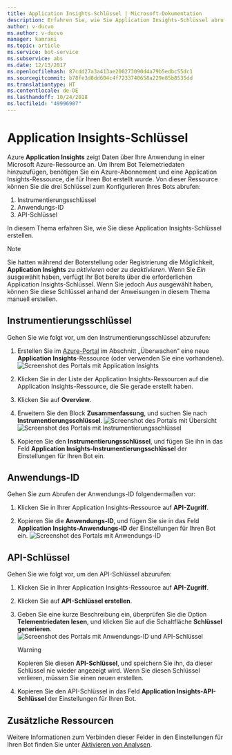 ```yaml
---
title: Application Insights-Schlüssel | Microsoft-Dokumentation
description: Erfahren Sie, wie Sie Application Insights-Schlüssel abrufen, um einem Bot Telemetriedaten hinzuzufügen.
author: v-ducvo
ms.author: v-ducvo
manager: kamrani
ms.topic: article
ms.service: bot-service
ms.subservice: abs
ms.date: 12/13/2017
ms.openlocfilehash: 87cdd27a3a413ae200273090d4a79b5edbc55dc1
ms.sourcegitcommit: b78fe3d8dd604c4f7233740658a229e85b8535dd
ms.translationtype: HT
ms.contentlocale: de-DE
ms.lasthandoff: 10/24/2018
ms.locfileid: "49996907"
---
```

# <a name="application-insights-keys"></a>Application Insights-Schlüssel

Azure **Application Insights** zeigt Daten über Ihre Anwendung in einer Microsoft Azure-Ressource an. Um Ihrem Bot Telemetriedaten hinzuzufügen, benötigen Sie ein Azure-Abonnement und eine Application Insights-Ressource, die für Ihren Bot erstellt wurde. Von dieser Ressource können Sie die drei Schlüssel zum Konfigurieren Ihres Bots abrufen:

1. Instrumentierungsschlüssel
2. Anwendungs-ID
3. API-Schlüssel

In diesem Thema erfahren Sie, wie Sie diese Application Insights-Schlüssel erstellen.

> [!NOTE]
> Sie hatten während der Boterstellung oder Registrierung die Möglichkeit, **Application Insights** zu *aktivieren* oder zu *deaktivieren*. Wenn Sie *Ein* ausgewählt haben, verfügt Ihr Bot bereits über die erforderlichen Application Insights-Schlüssel. Wenn Sie jedoch *Aus* ausgewählt haben, können Sie diese Schlüssel anhand der Anweisungen in diesem Thema manuell erstellen.

## <a name="instrumentation-key"></a>Instrumentierungsschlüssel

Gehen Sie wie folgt vor, um den Instrumentierungsschlüssel abzurufen:
1. Erstellen Sie im [Azure-Portal](http://portal.azure.com) im Abschnitt „Überwachen“ eine neue **Application Insights**-Ressource (oder verwenden Sie eine vorhandene).
![Screenshot des Portals mit Application Insights](~/media/portal-app-insights-add-new.png)

2. Klicken Sie in der Liste der Application Insights-Ressourcen auf die Application Insights-Ressource, die Sie gerade erstellt haben.

3. Klicken Sie auf **Overview**.

4. Erweitern Sie den Block **Zusammenfassung**, und suchen Sie nach **Instrumentierungsschlüssel**. 
![Screenshot des Portals mit Übersicht](~/media/portal-app-insights-instrumentation-key-dropdown.png)
![Screenshot des Portals mit Instrumentierungsschlüssel](~/media/portal-app-insights-instrumentation-key.png)

5. Kopieren Sie den **Instrumentierungsschlüssel**, und fügen Sie ihn in das Feld **Application Insights-Instrumentierungsschlüssel** der Einstellungen für Ihren Bot ein.

## <a name="application-id"></a>Anwendungs-ID

Gehen Sie zum Abrufen der Anwendungs-ID folgendermaßen vor:
1. Klicken Sie in Ihrer Application Insights-Ressource auf **API-Zugriff**.

2. Kopieren Sie die **Anwendungs-ID**, und fügen Sie sie in das Feld **Application Insights-Anwendungs-ID** der Einstellungen für Ihren Bot ein. 
![Screenshot des Portals mit Anwendungs-ID](~/media/portal-app-insights-appid.png)

## <a name="api-key"></a>API-Schlüssel

Gehen Sie wie folgt vor, um den API-Schlüssel abzurufen:
1. Klicken Sie in Ihrer Application Insights-Ressource auf **API-Zugriff**.

2. Klicken Sie auf **API-Schlüssel erstellen**.

3. Geben Sie eine kurze Beschreibung ein, überprüfen Sie die Option **Telementriedaten lesen**, und klicken Sie auf die Schaltfläche **Schlüssel generieren**.
![Screenshot des Portals mit Anwendungs-ID und API-Schlüssel](~/media/portal-app-insights-appid-apikey.png)

   > [!WARNING]
   > Kopieren Sie diesen **API-Schlüssel**, und speichern Sie ihn, da dieser Schlüssel nie wieder angezeigt wird. Wenn Sie diesen Schlüssel verlieren, müssen Sie einen neuen erstellen.

4. Kopieren Sie den API-Schlüssel in das Feld **Application Insights-API-Schlüssel** der Einstellungen für Ihren Bot.

## <a name="additional-resources"></a>Zusätzliche Ressourcen
Weitere Informationen zum Verbinden dieser Felder in den Einstellungen für Ihren Bot finden Sie unter [Aktivieren von Analysen](~/bot-service-manage-analytics.md#enable-analytics).